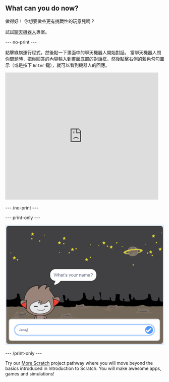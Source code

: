 ## What can you do now?

做得好！ 你想要做些更有挑戰性的玩意兒嗎？

試試[聊天機器人](https://projects.raspberrypi.org/en/projects/chatbot?utm_source=pathway&utm_medium=whatnext&utm_campaign=projects)專案。

\--- no-print \---

點擊綠旗運行程式，然後點一下畫面中的聊天機器人開始對話。 當聊天機器人問你問題時，把你回答的內容輸入到畫面底部的對話框，然後點擊右側的藍色勾勾圖示（或是按下 `Enter` 鍵），就可以看到機器人的回應。

<div class="scratch-preview">
  <iframe allowtransparency="true" width="485" height="402" src="https://scratch.mit.edu/projects/embed/248864190/?autostart=false" 
  frameborder="0" scrolling="no"></iframe>
</div>

\--- /no-print \---

\--- print-only \---

![完成專案](images/chatbot-preview.png)

\--- /print-only \---

Try our [More Scratch](https://projects.raspberrypi.org/en/pathways/more-scratch) project pathway where you will move beyond the basics introduced in Introduction to Scratch. You will make awesome apps, games and simulations!